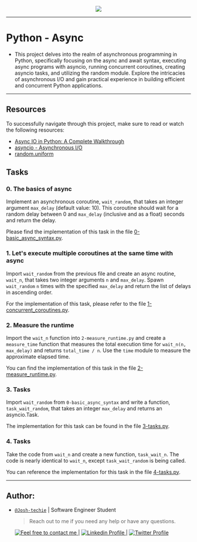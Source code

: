 <p align="center">
<img src ="https://www.bing.com/images/blob?bcid=qMKCkrTVyaMGAiOH6KN5u4zeA2Bv.....3o">
</p>

---

# Python - Async

- This project delves into the realm of asynchronous programming in Python, specifically focusing on the async and await syntax, executing async programs with asyncio, running concurrent coroutines, creating asyncio tasks, and utilizing the random module. Explore the intricacies of asynchronous I/O and gain practical experience in building efficient and concurrent Python applications.

---

## Resources

To successfully navigate through this project, make sure to read or watch the following resources:

- [Async IO in Python: A Complete Walkthrough](https://realpython.com/async-io-python/)
- [asyncio - Asynchronous I/O](https://docs.python.org/3/library/asyncio.html)
- [random.uniform](https://docs.python.org/3/library/random.html#random.uniform)

## Tasks

### 0. The basics of async

Implement an asynchronous coroutine, `wait_random`, that takes an integer argument `max_delay` (default value: 10). This coroutine should wait for a random delay between 0 and `max_delay` (inclusive and as a float) seconds and return the delay.

Please find the implementation of this task in the file [0-basic_async_syntax.py](https://github.com/Josh-techie/alx-backend-python/blob/master/0x01-python_async_function/0-basic_async_syntax.py).

### 1. Let's execute multiple coroutines at the same time with async

Import `wait_random` from the previous file and create an async routine, `wait_n`, that takes two integer arguments `n` and `max_delay`. Spawn `wait_random` `n` times with the specified `max_delay` and return the list of delays in ascending order.

For the implementation of this task, please refer to the file [1-concurrent_coroutines.py](https://github.com/Josh-techie/alx-backend-python/blob/master/0x01-python_async_function/1-concurrent_coroutines.py).

### 2. Measure the runtime

Import the `wait_n` function into `2-measure_runtime.py` and create a `measure_time` function that measures the total execution time for `wait_n(n, max_delay)` and returns `total_time / n`. Use the `time` module to measure the approximate elapsed time.

You can find the implementation of this task in the file [2-measure_runtime.py](https://github.com/Josh-techie/alx-backend-python/blob/master/0x01-python_async_function/2-measure_runtime.py).

### 3. Tasks

Import `wait_random` from `0-basic_async_syntax` and write a function, `task_wait_random`, that takes an integer `max_delay` and returns an asyncio.Task.

The implementation for this task can be found in the file [3-tasks.py](https://github.com/Josh-techie/alx-backend-python/blob/master/0x01-python_async_function/3-tasks.py).

### 4. Tasks

Take the code from `wait_n` and create a new function, `task_wait_n`. The code is nearly identical to `wait_n`, except `task_wait_random` is being called.

You can reference the implementation for this task in the file [4-tasks.py](https://github.com/Josh-techie/alx-backend-python/blob/master/0x01-python_async_function/4-tasks.py).

---

## Author:

- [`@Josh-techie`]() | Software Engineer Student

  > Reach out to me if you need any help or have any questions.

  <a href="mailto:youssef.abouyahia@e-polytechnique.ma">
  	<img alt="Feel free to contact me" src="https://img.shields.io/badge/-Ask_me_anything-blue?style=flat&logo=Gmail&logoColor=white&link=mailto:youssef.abouyahia@e-polytechnique.ma&color=3d85c6" />
  </a>
  <span> | </span>
    <a href="https://www.linkedin.com/in/youssef-abouyahia/">
        <img alt="Linkedin Profile" src="https://img.shields.io/badge/-Linkedin-0072b1?style=flat&logo=Linkedin&logoColor=white&link=https://www.linkedin.com/in/youssef-abouyahia/" />
    </a>
    <span> | </span>
    <a href="https://twitter.com/JoesephAb">
        <img alt="Twitter Profile" src="https://img.shields.io/badge/-Twitter-0072b1?style=flat&logo=Twitter&logoColor=white&link=https://twitter.com/JoesephAb&color=1DA1F2" />
    </a>
